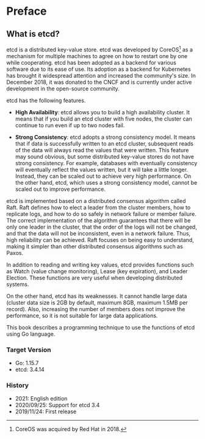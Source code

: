 # Preface

## What is etcd?

etcd is a distributed key-value store.
etcd was developed by CoreOS[^1] as a mechanism for multiple machines to agree on how to restart one by one while cooperating.
etcd has been adopted as a backend for various software due to its ease of use.
Its adoption as a backend for Kubernetes has brought it widespread attention and increased the community's size.
In December 2018, it was donated to the CNCF and is currently under active development in the open-source community.

[^1]: CoreOS was acquired by Red Hat in 2018.

etcd has the following features.

* **High Availability**:
  etcd allows you to build a high availability cluster.
  It means that if you build an etcd cluster with five nodes, the cluster can continue to run even if up to two nodes fail.

* **Strong Consistency**:
  etcd adopts a strong consistency model.
  It means that if data is successfully written to an etcd cluster, subsequent reads of the data will always read the values that were written.
  This feature may sound obvious, but some distributed key-value stores do not have strong consistency.
  For example, databases with eventually consistency will eventually reflect the values written, but it will take a little longer.
  Instead, they can be scaled out to achieve very high performance.
  On the other hand, etcd, which uses a strong consistency model, cannot be scaled out to improve performance.

etcd is implemented based on a distributed consensus algorithm called Raft.
Raft defines how to elect a leader from the cluster members, how to replicate logs, and how to do so safely in network failure or member failure.
The correct implementation of the algorithm guarantees that there will be only one leader in the cluster, that the order of the logs will not be changed, and that the data will not be inconsistent, even in a network failure.
Thus, high reliability can be achieved.
Raft focuses on being easy to understand, making it simpler than other distributed consensus algorithms such as Paxos.

In addition to reading and writing key values, etcd provides functions such as Watch (value change monitoring), Lease (key expiration), and Leader Election.
These functions are very useful when developing distributed systems.

On the other hand, etcd has its weaknesses.
It cannot handle large data (cluster data size is 2GB by default, maximum 8GB, maximum 1.5MB per record).
Also, increasing the number of members does not improve the performance, so it is not suitable for large data applications.

This book describes a programming technique to use the functions of etcd using Go language.

### Target Version

* Go: 1.15.7
* etcd: 3.4.14

### History

* 2021: English edition
* 2020/09/25: Support for etcd 3.4
* 2019/11/24: First release
